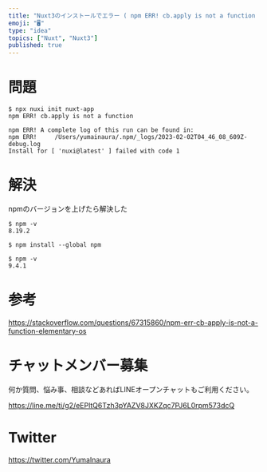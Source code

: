 ```yaml
---
title: "Nuxt3のインストールでエラー ( npm ERR! cb.apply is not a function )"
emoji: "🖥"
type: "idea"
topics: ["Nuxt", "Nuxt3"]
published: true
---
```



# 問題

```
$ npx nuxi init nuxt-app
npm ERR! cb.apply is not a function

npm ERR! A complete log of this run can be found in:
npm ERR!     /Users/yumainaura/.npm/_logs/2023-02-02T04_46_08_609Z-debug.log
Install for [ 'nuxi@latest' ] failed with code 1
```

# 解決

npmのバージョンを上げたら解決した

```
$ npm -v
8.19.2
```

```
$ npm install --global npm
```

```
$ npm -v
9.4.1
```

# 参考

https://stackoverflow.com/questions/67315860/npm-err-cb-apply-is-not-a-function-elementary-os

# チャットメンバー募集


何か質問、悩み事、相談などあればLINEオープンチャットもご利用ください。

https://line.me/ti/g2/eEPltQ6Tzh3pYAZV8JXKZqc7PJ6L0rpm573dcQ


# Twitter

https://twitter.com/YumaInaura

